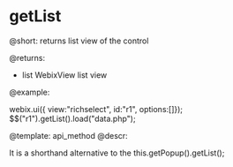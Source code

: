 getList
=============


@short: returns list view of the control
	

@returns:

- list     WebixView     list view

@example:

webix.ui({ view:"richselect", id:"r1", options:[]});
$$("r1").getList().load("data.php");


@template:	api_method
@descr:

It is a shorthand alternative to the this.getPopup().getList();